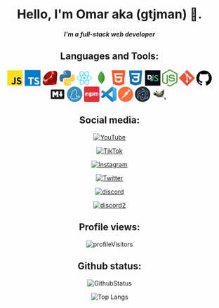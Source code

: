 <div align="center">

# Hello, I'm Omar aka (gtjman) 👋.

##### I'm a full-stack web developer

</div>
<div align="center">

## Languages and Tools:

<img align="center" alt="JavaScript" width="35px" src="./assets/javascript.png" />
<img align="center" alt="TypeScript" width="37px" src="./assets/typescript.png" />
<img align="center" alt="Ruby" width="35px" src="./assets/ruby.png" />
<img align="center" alt="Python" width="35x" src="./assets/python.png" /> 
<img align="center" alt="React.js" width="35x" src="./assets/react.png" /> 
<img align="center" alt="MongoDb" width="35px" src="./assets/mongodb.png" /> 
<img align="center" alt="Html" width="35px" src="./assets/html5.png" /> 
<img align="center" alt="CSS" width="35px" src="./assets/css3.png" /> 
<img align="center" alt="Discord.js" width="35px" src="./assets/djs.png" /> 
<img align="center" alt="Node.js" width="35px" src="./assets/nodejs.png" /> 
<img align="center" alt="Git" width="35px" src="./assets/git.png" /> 
<img align="center" alt="Github" width="35px" src="./assets/github.png" /> 
<img align="center" alt="Markdown" width="35px" src="./assets/markdown.png" /> 
<img align="center" alt="Yarn" width="35px" src="./assets/yarn.png" />
<img align="center" alt="Npm" width="35px" src="./assets/npm.png" />
<img align="center" alt="Vscode" width="35px" src="./assets/vscode.png" />
<img align="center" alt="Postman" width="35px" src="./assets/postman.png" />
<img align="center" alt="Electron.js" width="35px" src="./assets/electronjs.png" />
<img align="center" alt="Gimp" width="35px" src="./assets/gimp.png" />
<img align="center" alt="" width="35px" src="./assets/" />

## Social media:

<a href="https://www.youtube.com/channel/UCvJnU0c3kKfBBdKDiwJT8OA">

![YouTube](https://img.shields.io/badge/YouTube-%23FF0000.svg?style=for-the-badge&logo=YouTube&logoColor=white)
</a>

<a href="https://www.tiktok.com/@8.t.j">

![TikTok](https://img.shields.io/badge/TikTok-%23000000.svg?style=for-the-badge&logo=TikTok&logoColor=white)
</a>

<a href="https://www.instagram.com/gtjman_/">

![Instagram](https://img.shields.io/badge/Instagram-%23E4405F.svg?style=for-the-badge&logo=Instagram&logoColor=white)
</a>

<a href="https://twitter.com/gtjman_">

![Twitter](https://img.shields.io/badge/Twitter-%231DA1F2.svg?style=for-the-badge&logo=Twitter&logoColor=white)
</a>

<a href="https://discord.gg/HhXVgT62VB">

![discord](https://img.shields.io/discord/893859514548371546?color=%237289da&label=Discord%20Server&logo=discord&logoColor=%237289da&style=for-the-badge)
</a>
<a href="https://discord.gg/dev-center">

![discord2](https://img.shields.io/discord/804432734066835556?color=%237289da&label=Discord%20Server%202&logo=discord&logoColor=%237289da&style=for-the-badge)
</a>

## Profile views:

![profileVisitors](https://profile-counter.glitch.me/gtjman/count.svg)

## Github status:

![GithubStatus](https://github-readme-stats.vercel.app/api?username=gtjman&show_icons=true&theme=gruvbox)

![Top Langs](https://github-readme-stats.vercel.app/api/top-langs/?username=gtjman&langs_count=10&theme=gruvbox)

</div>
